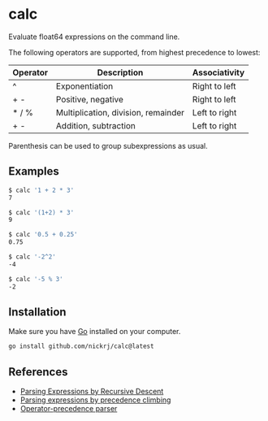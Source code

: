 # calc
Evaluate float64 expressions on the command line.

The following operators are supported, from highest precedence to lowest:

| Operator | Description                         | Associativity
| ---------|-------------------------------------|--------------
| ^        | Exponentiation                      | Right to left
| + -      | Positive, negative                  | Right to left
| * / %    | Multiplication, division, remainder | Left to right
| + -      | Addition, subtraction               | Left to right

Parenthesis can be used to group subexpressions as usual.

## Examples
```bash
$ calc '1 + 2 * 3'
7

$ calc '(1+2) * 3'
9

$ calc '0.5 + 0.25'
0.75

$ calc '-2^2'
-4

$ calc '-5 % 3'
-2
```

## Installation
Make sure you have [Go](https://go.dev/) installed on your computer.
```bash
go install github.com/nickrj/calc@latest
```

## References
- [Parsing Expressions by Recursive Descent](https://www.engr.mun.ca/~theo/Misc/exp_parsing.htm#climbing)
- [Parsing expressions by precedence climbing](https://eli.thegreenplace.net/2012/08/02/parsing-expressions-by-precedence-climbing)
- [Operator-precedence parser](https://en.wikipedia.org/wiki/Operator-precedence_parser#Precedence_climbing_method)
